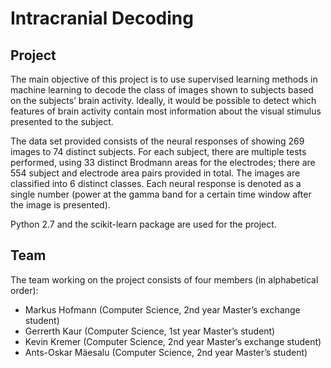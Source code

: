 # Intracranial Decoding

## Project

The main objective of this project is to use supervised learning methods in machine learning to decode the class of images shown to subjects based on the subjects’ brain activity. Ideally, it would be possible to detect which features of brain activity contain most information about the visual stimulus presented to the subject.

The data set provided consists of the neural responses of showing 269 images to 74 distinct subjects. For each subject, there are multiple tests performed, using 33 distinct Brodmann areas for the electrodes; there are 554 subject and electrode area pairs provided in total. The images are classified into 6 distinct classes. Each neural response is denoted as a single number (power at the gamma band for a certain time window after the image is presented).

Python 2.7 and the scikit-learn package are used for the project.

## Team

The team working on the project consists of four members (in alphabetical order):
* Markus Hofmann (Computer Science, 2nd year Master’s exchange student)
* Gerrerth Kaur (Computer Science, 1st year Master’s student)
* Kevin Kremer (Computer Science, 2nd year Master’s exchange student)
* Ants-Oskar Mäesalu (Computer Science, 2nd year Master’s student)
